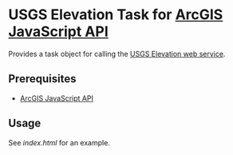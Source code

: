 USGS Elevation Task for [ArcGIS JavaScript API]
===============================================

Provides a task object for calling the [USGS Elevation web service].

## Prerequisites ##
* [ArcGIS JavaScript API]


## Usage ##

See *index.html* for an example.

[ArcGIS JavaScript API]: https://developers.arcgis.com/javascript/
[USGS Elevation web service]: http://ned.usgs.gov/epqs/
